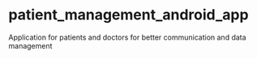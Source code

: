 # patient_management_android_app
Application for patients and doctors for better communication and data management
